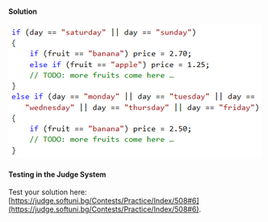 #### Solution

![](/assets/chapter-4-images/07.Fruit-shop-01.png)

#### Testing in the Judge System

Test your solution here: [https://judge.softuni.bg/Contests/Practice/Index/508#6](https://judge.softuni.bg/Contests/Practice/Index/508#6). 
